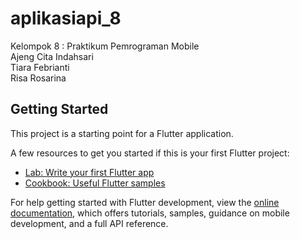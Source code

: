 # aplikasiapi_8
Kelompok 8 : Praktikum Pemrograman Mobile<br>
Ajeng Cita Indahsari<br>
Tiara Febrianti<br>
Risa Rosarina

## Getting Started

This project is a starting point for a Flutter application.

A few resources to get you started if this is your first Flutter project:

- [Lab: Write your first Flutter app](https://docs.flutter.dev/get-started/codelab)
- [Cookbook: Useful Flutter samples](https://docs.flutter.dev/cookbook)

For help getting started with Flutter development, view the
[online documentation](https://docs.flutter.dev/), which offers tutorials,
samples, guidance on mobile development, and a full API reference.
